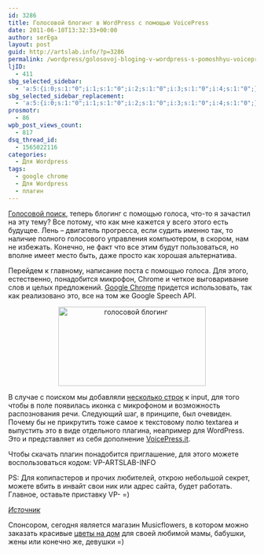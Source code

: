 ```yaml
---
id: 3286
title: Голосовой блогинг в WordPress с помощью VoicePress
date: 2011-06-10T13:32:33+00:00
author: serEga
layout: post
guid: http://artslab.info/?p=3286
permalink: /wordpress/golosovoj-bloging-v-wordpress-s-pomoshhyu-voicepress/
ljID:
  - 411
sbg_selected_sidebar:
  - 'a:5:{i:0;s:1:"0";i:1;s:1:"0";i:2;s:1:"0";i:3;s:1:"0";i:4;s:1:"0";}'
sbg_selected_sidebar_replacement:
  - 'a:5:{i:0;s:1:"0";i:1;s:1:"0";i:2;s:1:"0";i:3;s:1:"0";i:4;s:1:"0";}'
prosmotr:
  - 86
wpb_post_views_count:
  - 817
dsq_thread_id:
  - 1565022116
categories:
  - Для Wordpress
tags:
  - google chrome
  - Для Wordpress
  - плагин
---
```

[Голосовой поиск](http://artslab.info/wordpress/golosovoj-poisk-na-sajte/), теперь блогинг с помощью голоса, что-то я зачастил на эту тему? Все потому, что как мне кажется у всего этого есть будущее. Лень &#8211; двигатель прогресса, если судить именно так, то наличие полного голосового управления компьютером, в скором, нам не избежать. Конечно, не факт что все этим будут пользоваться, но вполне имеет место быть, даже просто как хорошая альтернатива.

Перейдем к главному, написание поста с помощью голоса. Для этого, естественно, понадобится микрофон, Chrome и четкое выговаривание слов и целых предложений. [Google Chrome](http://artslab.info/tag/google-chrome/) придется использовать, так как реализовано это, все на том же Google Speech API. 

<center>
  <a href="http://img.artslab.info/voicepress.jpg"><img src="http://img.artslab.info/voicepress-300x161.jpg" alt="голосовой блогинг" title="voicepress" width="300" height="161" class="alignnone size-medium wp-image-3311" /></a>
</center>

В случае с поиском мы добавляли [несколько строк](http://artslab.info/wordpress/golosovoj-poisk-na-sajte/) к input, для того чтобы в поле появилась иконка с микрофоном и возможность распознования речи. Следующий шаг, в принципе, был очевиден. Почему бы не прикрутить тоже самое к текстовому полю textarea и выпустить это в виде отдельного плагина, неапример для WordPress. Это и представляет из себя дополнение [VoicePress.it](http://voicepress.it/).

<center>
</center>

Чтобы скачать плагин понадобится приглашение, для этого можете воспользоваться кодом: VP-ARTSLAB-INFO

PS: Для копипастеров и прочих любителей, открою небольшой секрет, можете вбить в инвайт свои ник или адрес сайта, будет работать. Главное, оставьте приставку VP- =)

_[Источник](http://wpcandy.com/previewed/voicepress-speech-recognition-plugin)_<!--more-->

Спонсором, сегодня является магазин Musicflowers, в котором можно заказать красивые [цветы на дом](http://musicflowers.ru) для своей любимой мамы, бабушки, жены или конечно же, девушки =)